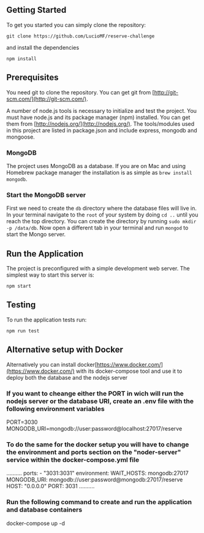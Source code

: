 ## Getting Started
To get you started you can simply clone the repository:

```
git clone https://github.com/LucioMF/reserve-challenge
```
and install the dependencies
```
npm install
```

## Prerequisites
You need git to clone the repository. You can get git from
[http://git-scm.com/](http://git-scm.com/).

A number of node.js tools is necessary to initialize and test the project. You must have node.js and its package manager (npm) installed. You can get them from  [http://nodejs.org/](http://nodejs.org/). The tools/modules used in this project are listed in package.json and include express, mongodb and mongoose.

### MongoDB
The project uses MongoDB as a database. If you are on Mac and using Homebrew package manager the installation is as simple as `brew install mongodb`.

### Start the MongoDB server
First we need to create the `db` directory where the database files will live in. In your terminal navigate to the `root` of your system by doing `cd ..` until you reach the top directory. You can create the directory by running `sudo mkdir -p /data/db`. Now open a different tab in your terminal and run `mongod` to start the Mongo server.

## Run the Application
The project is preconfigured with a simple development web server. The simplest way to start this server is:

    npm start

## Testing
To run the application tests run:

    npm run test

## Alternative setup with Docker
Alternatively you can install docker[https://www.docker.com/](https://www.docker.com/) with its docker-compose tool and use it to deploy both the database and the nodejs server

### If you want to cheange either the PORT in wich will run the nodejs server or the database URI, create an .env file with the following environment variables
PORT=3030
MONGODB_URI=mongodb://user:password@localhost:27017/reserve
### To do the same for the docker setup you will have to change the environment and ports section on the "noder-server" service within the docker-compose.yml file
..........
    ports:
      - "3031:3031"
    environment:
      WAIT_HOSTS: mongodb:27017
      MONGODB_URI: mongodb://user:password@mongodb:27017/reserve
      HOST: "0.0.0.0"
      PORT: 3031
..........

### Run the following command to create and run the application and database containers
docker-compose up -d
